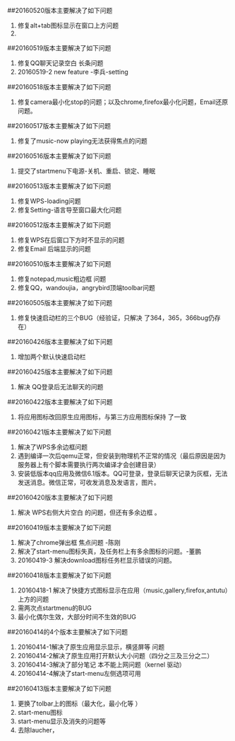 ##20160520版本主要解决了如下问题
1. 修复alt+tab图标显示在窗口上方问题
2. 

##20160519版本主要解决了如下问题
1. 修复QQ聊天记录空白 长条问题
2. 20160519-2 new feature -李兵-setting

##20160518版本主要解决了如下问题
1. 修复camera最小化stop的问题；以及chrome,firefox最小化问题，Email还原问题。

##20160517版本主要解决了如下问题
1. 修复了music-now playing无法获得焦点的问题

##20160516版本主要解决了如下问题
1. 提交了startmenu下电源-关机、重启、锁定、睡眠

##20160513版本主要解决了如下问题
1. 修复WPS-loading问题
2. 修复Setting-语言导至窗口最大化问题

##20160512版本主要解决了如下问题
1. 修复WPS在后窗口下方时不显示的问题
2. 修复Email 后端显示的问题

##20160510版本主要解决了如下问题
1. 修复notepad,music粗边框 问题
2. 修复QQ，wandoujia，angrybird顶端toolbar问题

##20160505版本主要解决了如下问题
1. 修复快速启动栏的三个BUG（经验证，只解决 了364，365，366bug仍存在）

##20160426版本主要解决了如下问题
1. 增加两个默认快速启动栏

##20160425版本主要解决了如下问题
1. 解决 QQ登录后无法聊天的问题

##20160422版本主要解决了如下问题
1. 将应用图标改回原生应用图标，与第三方应用图标保持 了一致


##20160421版本主要解决了如下问题
1. 解决了WPS多余边框问题
2. 遇到编译一次后qemu正常，但安装到物理机不正常的情况（最后原因是因为服务器上有个脚本需要执行两次编译才会创建目录）
3. 安装低版本qq应用及微信6.1版本。QQ可登录，登录后聊天记录为灰框，无法发送消息。微信正常，可收发消息及发语言，图片。

##20160420版本主要解决了如下问题
1. 解决 WPS右侧大片空白 的问题，但还有多余边框 。


##20160419版本主要解决了如下问题
1. 解决了chrome弹出框 焦点问题 -陈刚
2. 解决了start-menu图标失真，及任务栏上有多余图标的问题。-董鹏
3. 20160419-3 解决download图标任务栏显示错误的问题。

##20160418版本主要解决了如下问题
1. 20160418-1 解决了快捷方式图标显示在应用（music,gallery,firefox,antutu）上方的问题
2. 需两次点startmenu的BUG
3. 最小化偶尔生效，大部分时间不生效的BUG

##20160414的4个版本主要解决了如下问题
1. 20160414-1解决了原生应用显示显示，横竖屏等 问题
2. 20160414-2解决了原生应用打开默认大小问题（四分之三及三分之二）
3. 20160414-3解决了部分笔记 本不能上网问题（kernel 驱动）
4. 20160414-4解决了start-menu左侧选项可用

##20160413版本主要解决了如下问题
1. 更换了tolbar上的图标（最大化，最小化等 ）
2. start-menu图标
3. start-menu显示及消失的问题等 
4. 去除laucher，




